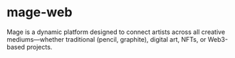 # mage-web
Mage is a dynamic platform designed to connect artists across all creative mediums—whether traditional (pencil, graphite), digital art, NFTs, or Web3-based projects. 
